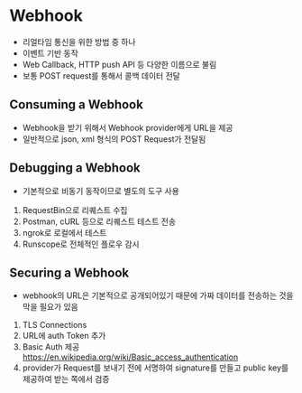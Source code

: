 # Webhook
- 리얼타임 통신을 위한 방법 중 하나
- 이벤트 기반 동작
- Web Callback, HTTP push API 등 다양한 이름으로 불림
- 보통 POST request를 통해서 콜백 데이터 전달

## Consuming a Webhook
- Webhook을 받기 위해서 Webhook provider에게 URL을 제공
- 일반적으로 json, xml 형식의 POST Request가 전달됨

## Debugging a Webhook
- 기본적으로 비동기 동작이므로 별도의 도구 사용
1. RequestBin으로 리퀘스트 수집
2. Postman, cURL 등으로 리퀘스트 테스트 전송
3. ngrok로 로컬에서 테스트
4. Runscope로 전체적인 플로우 감시

## Securing a Webhook
- webhook의 URL은 기본적으로 공개되어있기 때문에 가짜 데이터를 전송하는 것을 막을 필요가 있음
1. TLS Connections
2. URL에 auth Token 추가
3. Basic Auth 제공 https://en.wikipedia.org/wiki/Basic_access_authentication
4. provider가 Request를 보내기 전에 서명하여 signature를 만들고 public key를 제공하여 받는 쪽에서 검증